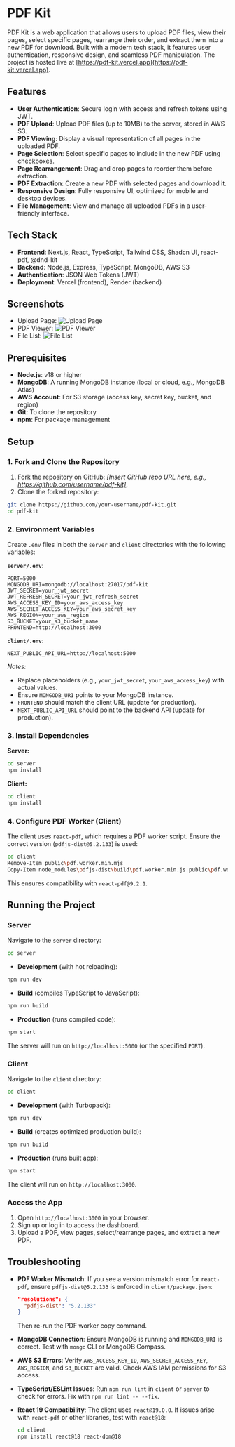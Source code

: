 # PDF Kit

PDF Kit is a web application that allows users to upload PDF files, view their pages, select specific pages, rearrange their order, and extract them into a new PDF for download. Built with a modern tech stack, it features user authentication, responsive design, and seamless PDF manipulation. The project is hosted live at [https://pdf-kit.vercel.app](https://pdf-kit.vercel.app).

## Features

- **User Authentication**: Secure login with access and refresh tokens using JWT.
- **PDF Upload**: Upload PDF files (up to 10MB) to the server, stored in AWS S3.
- **PDF Viewing**: Display a visual representation of all pages in the uploaded PDF.
- **Page Selection**: Select specific pages to include in the new PDF using checkboxes.
- **Page Rearrangement**: Drag and drop pages to reorder them before extraction.
- **PDF Extraction**: Create a new PDF with selected pages and download it.
- **Responsive Design**: Fully responsive UI, optimized for mobile and desktop devices.
- **File Management**: View and manage all uploaded PDFs in a user-friendly interface.

## Tech Stack

- **Frontend**: Next.js, React, TypeScript, Tailwind CSS, Shadcn UI, react-pdf, @dnd-kit
- **Backend**: Node.js, Express, TypeScript, MongoDB, AWS S3
- **Authentication**: JSON Web Tokens (JWT)
- **Deployment**: Vercel (frontend), Render (backend)

## Screenshots

- Upload Page: ![Upload Page](screenshots/pdfKit-uploadFile.png)
- PDF Viewer: ![PDF Viewer](screenshots/pdfKit-pages.png)
- File List: ![File List](screenshots/pdfKit-dashboard.png)

## Prerequisites

- **Node.js**: v18 or higher
- **MongoDB**: A running MongoDB instance (local or cloud, e.g., MongoDB Atlas)
- **AWS Account**: For S3 storage (access key, secret key, bucket, and region)
- **Git**: To clone the repository
- **npm**: For package management

## Setup

### 1. Fork and Clone the Repository

1. Fork the repository on GitHub: *[Insert GitHub repo URL here, e.g., https://github.com/username/pdf-kit]*.
2. Clone the forked repository:

```bash
git clone https://github.com/your-username/pdf-kit.git
cd pdf-kit
```

### 2. Environment Variables

Create `.env` files in both the `server` and `client` directories with the following variables:

**`server/.env`:**
```
PORT=5000
MONGODB_URI=mongodb://localhost:27017/pdf-kit
JWT_SECRET=your_jwt_secret
JWT_REFRESH_SECRET=your_jwt_refresh_secret
AWS_ACCESS_KEY_ID=your_aws_access_key
AWS_SECRET_ACCESS_KEY=your_aws_secret_key
AWS_REGION=your_aws_region
S3_BUCKET=your_s3_bucket_name
FRONTEND=http://localhost:3000
```

**`client/.env`:**
```
NEXT_PUBLIC_API_URL=http://localhost:5000
```

*Notes:*
- Replace placeholders (e.g., `your_jwt_secret`, `your_aws_access_key`) with actual values.
- Ensure `MONGODB_URI` points to your MongoDB instance.
- `FRONTEND` should match the client URL (update for production).
- `NEXT_PUBLIC_API_URL` should point to the backend API (update for production).

### 3. Install Dependencies

**Server:**
```bash
cd server
npm install
```

**Client:**
```bash
cd client
npm install
```

### 4. Configure PDF Worker (Client)

The client uses `react-pdf`, which requires a PDF worker script. Ensure the correct version (`pdfjs-dist@5.2.133`) is used:

```bash
cd client
Remove-Item public\pdf.worker.min.mjs
Copy-Item node_modules\pdfjs-dist\build\pdf.worker.min.js public\pdf.worker.min.mjs
```

This ensures compatibility with `react-pdf@9.2.1`.

## Running the Project

### Server

Navigate to the `server` directory:

```bash
cd server
```

- **Development** (with hot reloading):
```bash
npm run dev
```
- **Build** (compiles TypeScript to JavaScript):
```bash
npm run build
```
- **Production** (runs compiled code):
```bash
npm start
```

The server will run on `http://localhost:5000` (or the specified `PORT`).

### Client

Navigate to the `client` directory:

```bash
cd client
```

- **Development** (with Turbopack):
```bash
npm run dev
```
- **Build** (creates optimized production build):
```bash
npm run build
```
- **Production** (runs built app):
```bash
npm start
```

The client will run on `http://localhost:3000`.

### Access the App

1. Open `http://localhost:3000` in your browser.
2. Sign up or log in to access the dashboard.
3. Upload a PDF, view pages, select/rearrange pages, and extract a new PDF.


## Troubleshooting

- **PDF Worker Mismatch**: If you see a version mismatch error for `react-pdf`, ensure `pdfjs-dist@5.2.133` is enforced in `client/package.json`:
  ```json
  "resolutions": {
    "pdfjs-dist": "5.2.133"
  }
  ```
  Then re-run the PDF worker copy command.

- **MongoDB Connection**: Ensure MongoDB is running and `MONGODB_URI` is correct. Test with `mongo` CLI or MongoDB Compass.

- **AWS S3 Errors**: Verify `AWS_ACCESS_KEY_ID`, `AWS_SECRET_ACCESS_KEY`, `AWS_REGION`, and `S3_BUCKET` are valid. Check AWS IAM permissions for S3 access.

- **TypeScript/ESLint Issues**: Run `npm run lint` in `client` or `server` to check for errors. Fix with `npm run lint -- --fix`.

- **React 19 Compatibility**: The client uses `react@19.0.0`. If issues arise with `react-pdf` or other libraries, test with `react@18`:
  ```bash
  cd client
  npm install react@18 react-dom@18
  ```

